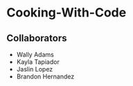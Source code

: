 # Cooking-With-Code

## Collaborators
 - Wally Adams
 - Kayla Tapiador
 - Jaslin Lopez
 - Brandon Hernandez

 